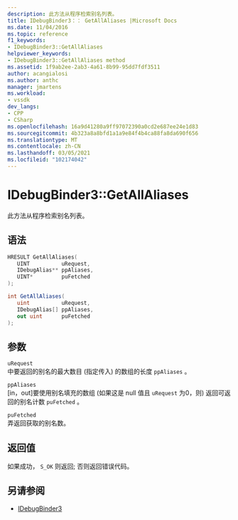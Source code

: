 ```yaml
---
description: 此方法从程序检索别名列表。
title: IDebugBinder3：： GetAllAliases |Microsoft Docs
ms.date: 11/04/2016
ms.topic: reference
f1_keywords:
- IDebugBinder3::GetAllAliases
helpviewer_keywords:
- IDebugBinder3::GetAllAliases method
ms.assetid: 1f9ab2ee-2ab3-4a61-8b99-95dd7fdf3511
author: acangialosi
ms.author: anthc
manager: jmartens
ms.workload:
- vssdk
dev_langs:
- CPP
- CSharp
ms.openlocfilehash: 16a9d41280a9ff97072390a0cd2e687ee24e1d83
ms.sourcegitcommit: 4b323a8a8bfd1a1a9e84f4b4ca88fa8da690f656
ms.translationtype: MT
ms.contentlocale: zh-CN
ms.lasthandoff: 03/05/2021
ms.locfileid: "102174042"
---
```

# <a name="idebugbinder3getallaliases"></a>IDebugBinder3::GetAllAliases
此方法从程序检索别名列表。

## <a name="syntax"></a>语法

```cpp
HRESULT GetAllAliases(
   UINT          uRequest,
   IDebugAlias** ppAliases,
   UINT*         puFetched
);
```

```csharp
int GetAllAliases(
   uint          uRequest,
   IDebugAlias[] ppAliases,
   out uint      puFetched
);
```

## <a name="parameters"></a>参数
`uRequest`\
中要返回的别名的最大数目 (指定传入) 的数组的长度 `ppAliases` 。

`ppAliases`\
[in，out]要使用别名填充的数组 (如果这是 null 值且 `uRequest` 为0，则) 返回可返回的别名计数 `puFetched` 。

`puFetched`\
弄返回获取的别名数。

## <a name="return-value"></a>返回值
 如果成功， `S_OK` 则返回; 否则返回错误代码。

## <a name="see-also"></a>另请参阅
- [IDebugBinder3](../../../extensibility/debugger/reference/idebugbinder3.md)
